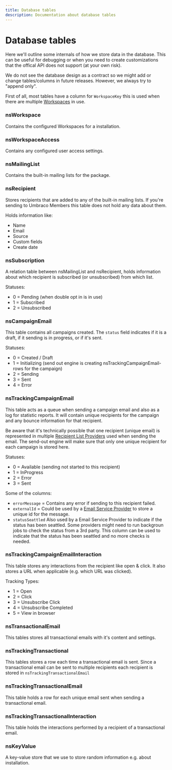 ```yaml
---
title: Database tables
description: Documentation about database tables
---
```

# Database tables

Here we'll outline some internals of how we store data in the database. This can be useful for debugging or when you need to create customizations that the offical API does not support (at your own risk).

We do not see the database design as a contract so we might add or change tables/columns in future releases. However, we always try to "append only".

First of all, most tables have a column for `WorkspaceKey` this is used when there are multiple [Workspaces](../getting-started/basics.md) in use. 

### nsWorkspace
Contains the configured Workspaces for a installation.

### nsWorkspaceAccess
Contains any configured user access settings.

### nsMailingList

Contains the built-in mailing lists for the package.

### nsRecipient

Stores recipients that are added to any of the built-in mailing lists. If you're sending to Umbraco Members this table does not hold any data about them.

Holds information like:

* Name
* Email
* Source
* Custom fields
* Create date

### nsSubscription

A relation table between nsMailingList and nsRecipient, holds information about which recipient is subscribed (or unsubscribed) from which list.

Statuses:

* 0 = Pending (when double opt in is in use)
* 1 = Subscribed
* 2 = Unsubscribed

### nsCampaignEmail

This table contains all campaigns created. The `status` field indicates if it is a draft, if it sending is in progress, or if it's sent.

Statuses:

* 0 = Created / Draft
* 1 = Initializing (send out engine is creating nsTrackingCampaignEmail-rows for the campaign)
* 2 = Sending
* 3 = Sent
* 4 = Error



### nsTrackingCampaignEmail

This table acts as a queue when sending a campaign email and also as a log for statistic reports. It will contain unique recipients for the campaign and any bounce information for that recipient. 

Be aware that it's technically possible that one recipient (unique email) is represented in multiple [Recipient List Providers](../develop/recipient-list-providers.md) used when sending the email. The send-out engine will make sure that only one unique recipient for each campaign is stored here.

Statuses:

* 0 = Available (sending not started to this recipient)
* 1 = InProgress
* 2 = Error
* 3 = Sent
  
Some of the columns:
* `errorMessage` = Contains any error if sending to this recipient failed.
* `externalId` = Could be used by a [Email Service Provider](../develop/email-service-providers.md) to store a unique id for the message.
* `statusSeattled` Also used by a Email Service Provider to indicate if the status has been seattled. Some providers might need to run backgroun jobs to check the status from a 3rd party. This column can be used to indicate that the status has been seattled and no more checks is needed.

### nsTrackingCampaignEmailInteraction

This table stores any interactions from the recipient like open & click. It also stores a URL when applicable (e.g. which URL was clicked).

Tracking Types:

* 1 = Open
* 2 = Click
* 3 = Unsubscribe Click
* 4 = Unsubscribe Completed
* 5 = View in browser

### nsTransactionalEmail
This tables stores all transactional emails with it's content and settings.

### nsTrackingTransactional
This tables stores a row each time a transactional email is sent. Since a transactional email can be sent to multiple recipients each recipient is stored in `nsTrackingTransactionalEmail`

### nsTrackingTransactionalEmail
This table holds a row for each unique email sent when sending a transactional email.

### nsTrackingTransactionalInteraction
This table holds the interactions performed by a recipient of a transactional email.

### nsKeyValue
A key-value store that we use to store random information e.g. about installation.